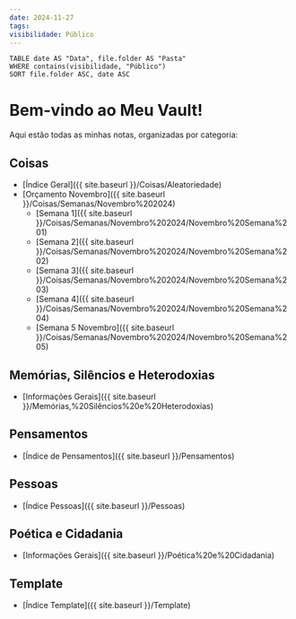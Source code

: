 ```yaml
---
date: 2024-11-27
tags: 
visibilidade: Público
---
```



```dataview
TABLE date AS "Data", file.folder AS "Pasta"
WHERE contains(visibilidade, "Público")
SORT file.folder ASC, date ASC

```

# Bem-vindo ao Meu Vault!

Aqui estão todas as minhas notas, organizadas por categoria:

## Coisas
- [Índice Geral]({{ site.baseurl }}/Coisas/Aleatoriedade)
- [Orçamento Novembro]({{ site.baseurl }}/Coisas/Semanas/Novembro%202024)
  - [Semana 1]({{ site.baseurl }}/Coisas/Semanas/Novembro%202024/Novembro%20Semana%201)
  - [Semana 2]({{ site.baseurl }}/Coisas/Semanas/Novembro%202024/Novembro%20Semana%202)
  - [Semana 3]({{ site.baseurl }}/Coisas/Semanas/Novembro%202024/Novembro%20Semana%203)
  - [Semana 4]({{ site.baseurl }}/Coisas/Semanas/Novembro%202024/Novembro%20Semana%204)
  - [Semana 5 Novembro]({{ site.baseurl }}/Coisas/Semanas/Novembro%202024/Novembro%20Semana%205)

## Memórias, Silêncios e Heterodoxias
- [Informações Gerais]({{ site.baseurl }}/Memórias,%20Silêncios%20e%20Heterodoxias)

## Pensamentos
- [Índice de Pensamentos]({{ site.baseurl }}/Pensamentos)

## Pessoas
- [Índice Pessoas]({{ site.baseurl }}/Pessoas)

## Poética e Cidadania
- [Informações Gerais]({{ site.baseurl }}/Poética%20e%20Cidadania)

## Template
- [Índice Template]({{ site.baseurl }}/Template)
